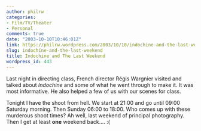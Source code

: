 ```yaml
---
author: philrw
categories:
- Film/TV/Theater
- Personal
comments: true
date: "2003-10-10T10:46:01Z"
link: https://philrw.wordpress.com/2003/10/10/indochine-and-the-last-weekend/
slug: indochine-and-the-last-weekend
title: Indochine and The Last Weekend
wordpress_id: 443
---
```


Last night in directing class, French director Régis Wargnier visited and talked about _Indochine_ and some of what he went through to make it. It was most informative. He also helped a few of us with our scenes for class.




Tonight I have the shoot from hell. We start at 21:00 and go until
09:00 Saturday morning. Then Sunday 06:00 to 18:00. Who comes up with
these murderous shoot times? Ah well, last weekend of principal
photography. Then I get at least **one** weekend back.... :(




